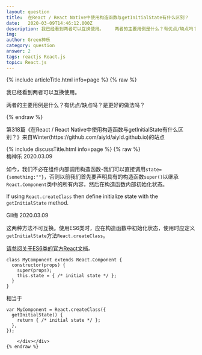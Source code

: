 ```yaml
---
layout: question
title:  在React / React Native中使用构造函数与getInitialState有什么区别？
date:   2020-03-09T14:46:12.000Z
description: 我已经看到两者可以互换使用。    两者的主要用例是什么？有优点/缺点吗？是更好的做法吗？...
img: 
author: Green神乐
category: question
answer: 2
tags: reactjs React.js
topic: React.js
---
```

<div class="article-root">
  <div class="article">
    {% include articleTitle.html info=page %}
    {% raw %}
    <div class="article-content"><p><font style="vertical-align: inherit;"><font style="vertical-align: inherit;">我已经看到两者可以互换使用。    </font></font></p>

<p><font style="vertical-align: inherit;"><font style="vertical-align: inherit;">两者的主要用例是什么？</font><font style="vertical-align: inherit;">有优点/缺点吗？</font><font style="vertical-align: inherit;">是更好的做法吗？</font></font></p></div>
    {% endraw %}
  </div>
  <p class="winter_mark">第318篇《在React / React Native中使用构造函数与getInitialState有什么区别？》来自Winter(https://github.com/aiyld/aiyld.github.io)的站点</p>
  <div class="discuss-wrapper">
    {% include discussTitle.html info=page %}
    {% raw %}
    <div class="discuss-item">
        <div class="discuss-parent">
          <div class="discuss-meta">
            <span class="discuss-user">梅神乐</span>
            <span class="discuss-time">2020.03.09</span>
          </div>
          <div class="discuss-comment"><p><font style="vertical-align: inherit;"><font style="vertical-align: inherit;">如今，我们不必在组件内部调用构造函数-我们可以直接调用</font></font><code>state={something:""}</code><font style="vertical-align: inherit;"><font style="vertical-align: inherit;">，否则以前我们首先要声明具有的构造函数</font></font><code>super()</code><font style="vertical-align: inherit;"><font style="vertical-align: inherit;">以继承</font></font><code>React.Component</code><font style="vertical-align: inherit;"><font style="vertical-align: inherit;">类中的</font><font style="vertical-align: inherit;">所有内容，</font><font style="vertical-align: inherit;">然后在构造函数内部初始化状态。</font></font></p>

<p>If using <code>React.createClass</code> then define initialize state with the <code>getInitialState</code> method.</p></div>
        </div></div><div class="discuss-item">
        <div class="discuss-parent">
          <div class="discuss-meta">
            <span class="discuss-user">Gil梅</span>
            <span class="discuss-time">2020.03.09</span>
          </div>
          <div class="discuss-comment"><p><font style="vertical-align: inherit;"><font style="vertical-align: inherit;">这两种方法不可互换。</font><font style="vertical-align: inherit;">使用ES6类时，应在构造函数中初始化状态，使用时应定义</font></font><code>getInitialState</code><font style="vertical-align: inherit;"><font style="vertical-align: inherit;">方法</font></font><code>React.createClass</code><font style="vertical-align: inherit;"><font style="vertical-align: inherit;">。</font></font></p>

<p><a href="https://facebook.github.io/react/docs/reusable-components.html#es6-classes" rel="noreferrer"><font style="vertical-align: inherit;"><font style="vertical-align: inherit;">请参阅关于ES6类的官方React文档</font></font></a><font style="vertical-align: inherit;"><font style="vertical-align: inherit;">。</font></font></p>

<pre class="lang-js prettyprint-override"><code>class MyComponent extends React.Component {<font></font>
  constructor(props) {<font></font>
    super(props);<font></font>
    this.state = { /* initial state */ };<font></font>
  }<font></font>
}<font></font>
</code></pre>

<p><font style="vertical-align: inherit;"><font style="vertical-align: inherit;">相当于 </font></font></p>

<pre class="lang-js prettyprint-override"><code>var MyComponent = React.createClass({<font></font>
  getInitialState() {<font></font>
    return { /* initial state */ };<font></font>
  },<font></font>
});<font></font>
</code></pre></div>
        </div></div>
    {% endraw %}
  </div>
<div>
